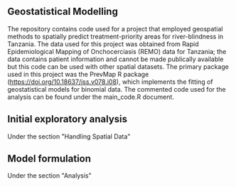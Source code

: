 ## Geostatistical Modelling

The repository contains code used for a project that employed geospatial methods to spatially predict treatment-priority areas for river-blindness in Tanzania. The data used for this project was obtained from Rapid Epidemiological Mapping of Onchocerciasis (REMO) data for Tanzania; the data contains patient information and cannot be made publically available but this code can be used with other spatial datasets. The primary package used in this project was the PrevMap R package (https://doi.org/10.18637/jss.v078.i08), which implements the fitting of geostatistical models for binomial data. The commented code used for the analysis can be found under the main_code.R document.

## Initial exploratory analysis

Under the section "Handling Spatial Data"

## Model formulation

Under the section "Analysis"

